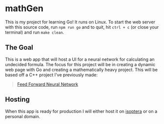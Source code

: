 # mathGen
This is my project for learning Go! It runs on Linux. To start the web server with this source code, run `npm run go` and to quit, hit `ctrl + c` (or close your terminal) and run `make clean`.

## The Goal
This is a web app that will host a UI for a neural network for calculating an undecided formula. The focus for this project will be in creating a dynamic web page with Go and creating a mathematically heavy project. This will be based off a C++ project I've previously made: 
> [Feed Forward Neural Network](https://github.com/Clayal10/feed_forward_nn)

## Hosting
When this app is ready for production I will either host it on [isoptera](https://isoptera.lcsc.edu/~cshumaker) or on a personal domain.
